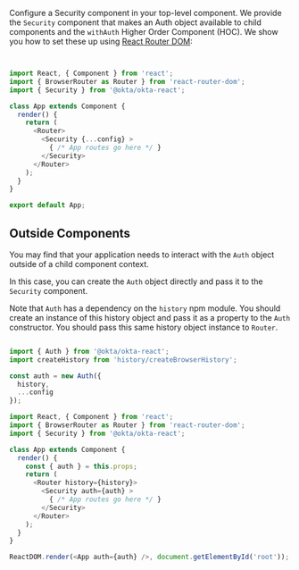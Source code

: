 
Configure a Security component in your top-level component. We provide the `Security` component that makes an Auth object available to child components and the `withAuth` Higher Order Component (HOC). We show you how to set these up using [React Router DOM](https://github.com/ReactTraining/react-router/tree/master/packages/react-router-dom):

```javascript


import React, { Component } from 'react';
import { BrowserRouter as Router } from 'react-router-dom';
import { Security } from '@okta/okta-react';

class App extends Component {
  render() {
    return (
      <Router>
        <Security {...config} >
          { /* App routes go here */ }
        </Security>
      </Router>
    );
  }
}

export default App;
```

## Outside Components

You may find that your application needs to interact with the `Auth` object outside of a child component context. 

In this case, you can create the `Auth` object directly and pass it to the `Security` component.

Note that `Auth` has a dependency on the `history` npm module. You should create an instance of this history object and pass it as a property to the `Auth` constructor. You should pass this same history object instance to `Router`.

```javascript

import { Auth } from '@okta/okta-react';
import createHistory from 'history/createBrowserHistory';

const auth = new Auth({
  history,
  ...config
});

import React, { Component } from 'react';
import { BrowserRouter as Router } from 'react-router-dom';
import { Security } from '@okta/okta-react';

class App extends Component {
  render() {
    const { auth } = this.props;
    return (
      <Router history={history}>
        <Security auth={auth} >
          { /* App routes go here */ }
        </Security>
      </Router>
    );
  }
}

ReactDOM.render(<App auth={auth} />, document.getElementById('root'));
```
